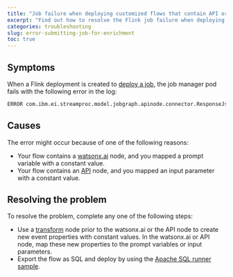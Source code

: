 ```yaml
---
title: "Job failure when deploying customized flows that contain API or watsonx.ai enrichment nodes"
excerpt: "Find out how to resolve the Flink job failure when deploying a job from a flow that contains an API or watsonx.ai node."
categories: troubleshooting
slug: error-submitting-job-for-enrichment
toc: true
---
```


## Symptoms

When a Flink deployment is created to [deploy a job](../../advanced/deploying-customized/), the job manager pod fails with the following error in the log:

```markdown
ERROR com.ibm.ei.streamproc.model.jobgraph.apinode.connector.ResponseJsonRowDataDeserializationSchema [] - Failed to convert response literal value xxx
```

## Causes

The error might occur because of one of the following reasons:

- Your flow contains a [watsonx.ai](../../nodes/enrichmentnode/#watsonx-node) node, and you mapped a prompt variable with a constant value.
- Your flow contains an [API](../../nodes/enrichmentnode/#enrichment-from-an-api) node, and you mapped an input parameter with a constant value.

## Resolving the problem

To resolve the problem, complete any one of the following steps:

- Use a [transform](../../nodes/processornodes/#transform) node prior to the watsonx.ai or the API node to create new event properties with constant values. In the watsonx.ai or API node, map these new properties to the prompt variables or input parameters.
- Export the flow as SQL and deploy by using the [Apache SQL runner sample](../../advanced/deploying-production/).

